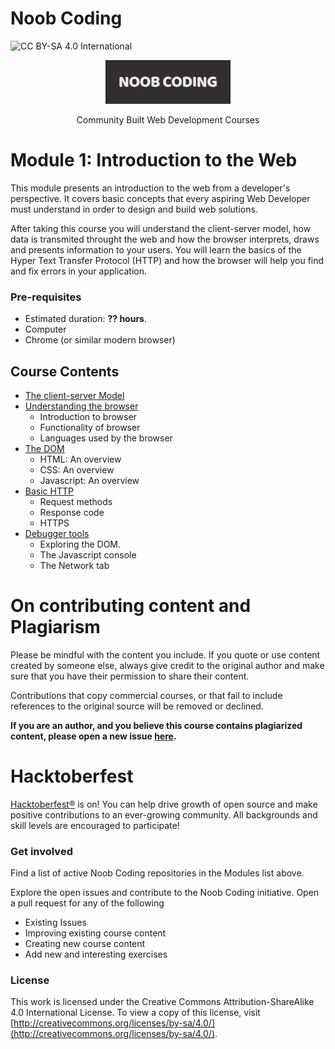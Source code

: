 #  Noob Coding

![CC BY-SA 4.0 International](https://licensebuttons.net/l/by-sa/3.0/80x15.png)

<p align="center">
  <img src="https://github.com/N0obCoding/Courses/blob/master/assets/NoobCoding-500x175.png?raw=true" width="200">
</p>
<p align="center">Community Built Web Development Courses</p>

# **Module 1:** Introduction to the Web
This module presents an introduction to the web from a developer's perspective. It covers basic concepts that every aspiring Web Developer must understand in order to design and build web solutions.

After taking this course you will understand the client-server model, how data is transmited throught the web and how the browser interprets, draws and presents information to your users. You will learn the basics of the Hyper Text Transfer Protocol (HTTP) and how the browser will help you find and fix errors in your application.

### Pre-requisites
* Estimated duration: **?? hours**.
* Computer
* Chrome (or similar modern browser)

## Course Contents
* [The client-server Model](./clientServer)
* [Understanding the browser](./browser)
    * Introduction to browser
    * Functionality of browser
    * Languages used by the browser
* [The DOM](./dom)
    * HTML: An overview
    * CSS: An overview
    * Javascript: An overview
* [Basic HTTP](./http)
    * Request methods
    * Response code
    * HTTPS
* [Debugger tools](./debugger)
    * Exploring the DOM.
    * The Javascript console
    * The Network tab

# On contributing content and Plagiarism
Please be mindful with the content you include. If you quote or use content created by someone else, always give credit to the original author and make sure that you have their permission to share their content.

Contributions that copy commercial courses, or that fail to include references to the original source will be removed or declined.

**If you are an author, and you believe this course contains plagiarized content, please open a new issue [here](https://github.com/N0obCoding/Introduction-to-the-web/issues/new).**

# Hacktoberfest
[Hacktoberfest®](https://hacktoberfest.digitalocean.com/) is on! You can help drive growth of open source and make positive contributions to an ever-growing community. All backgrounds and skill levels are encouraged to participate!

### Get involved
Find a list of active Noob Coding repositories in the Modules list above.

Explore the open issues and contribute to the Noob Coding initiative.
Open a pull request for any of the following
* Existing Issues
* Improving existing course content
* Creating new course content
* Add new and interesting exercises

### License

This work is licensed under the Creative Commons Attribution-ShareAlike 4.0 International License. To view a copy of this license, visit [http://creativecommons.org/licenses/by-sa/4.0/](http://creativecommons.org/licenses/by-sa/4.0/).

